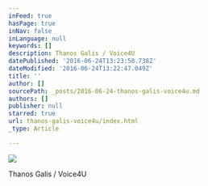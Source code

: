 ```yaml
---
inFeed: true
hasPage: true
inNav: false
inLanguage: null
keywords: []
description: Thanos Galis / Voice4U
datePublished: '2016-06-24T13:23:50.738Z'
dateModified: '2016-06-24T13:22:47.049Z'
title: ''
author: []
sourcePath: _posts/2016-06-24-thanos-galis-voice4u.md
authors: []
publisher: null
starred: true
url: thanos-galis-voice4u/index.html
_type: Article

---
```

![](https://the-grid-user-content.s3-us-west-2.amazonaws.com/c10e4b78-38d7-44b5-b5f7-e609dc130145.jpg)

Thanos Galis / Voice4U